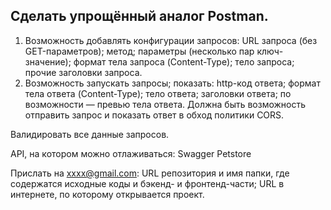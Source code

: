 ## Сделать упрощённый аналог Postman.

1. Возможность добавлять конфигурации запросов:
   URL запроса (без GET-параметров);
   метод;
   параметры (несколько пар ключ-значение);
   формат тела запроса (Content-Type);
   тело запроса;
   прочие заголовки запроса.
2. Возможность запускать запросы; показать:
   http-код ответа;
   формат тела ответа (Content-Type);
   тело ответа;
   заголовки ответа;
   по возможности — превью тела ответа.
   Должна быть возможность отправить запрос и показать ответ в обход политики CORS.

Валидировать все данные запросов.

API, на котором можно отлаживаться: Swagger Petstore

Прислать на xxxx@gmail.com:
URL репозитория и имя папки, где содержатся исходные коды и бэкенд- и фронтенд-части;
URL в интернете, по которому открывается проект.